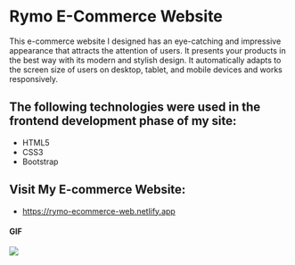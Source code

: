 <h1>Rymo E-Commerce Website</h1>

This e-commerce website I designed has an eye-catching and impressive appearance that attracts the attention of users. It presents your products in the best way with its modern and stylish design. It automatically adapts to the screen size of users on desktop, tablet, and mobile devices and works responsively.

<h2> The following technologies were used in the frontend development phase of my site: </h2>

- HTML5
- CSS3
- Bootstrap

<h2> Visit My E-commerce Website: </h2>

- https://rymo-ecommerce-web.netlify.app

<h4>GIF</h4>

![](img/rymo-ecommerce-website.gif)
